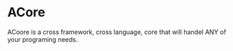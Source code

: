 # ACore
ACoore is a cross framework, cross language, core that will handel ANY of your programing needs.
